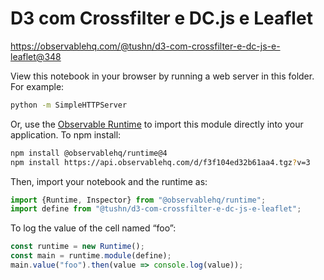 # D3 com Crossfilter e DC.js e Leaflet

https://observablehq.com/@tushn/d3-com-crossfilter-e-dc-js-e-leaflet@348

View this notebook in your browser by running a web server in this folder. For
example:

~~~sh
python -m SimpleHTTPServer
~~~

Or, use the [Observable Runtime](https://github.com/observablehq/runtime) to
import this module directly into your application. To npm install:

~~~sh
npm install @observablehq/runtime@4
npm install https://api.observablehq.com/d/f3f104ed32b61aa4.tgz?v=3
~~~

Then, import your notebook and the runtime as:

~~~js
import {Runtime, Inspector} from "@observablehq/runtime";
import define from "@tushn/d3-com-crossfilter-e-dc-js-e-leaflet";
~~~

To log the value of the cell named “foo”:

~~~js
const runtime = new Runtime();
const main = runtime.module(define);
main.value("foo").then(value => console.log(value));
~~~
